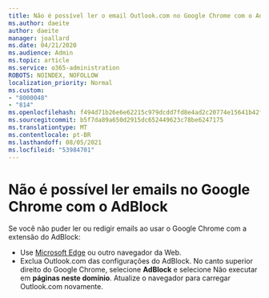 ```yaml
---
title: Não é possível ler o email Outlook.com no Google Chrome com o AdBlock
ms.author: daeite
author: daeite
manager: joallard
ms.date: 04/21/2020
ms.audience: Admin
ms.topic: article
ms.service: o365-administration
ROBOTS: NOINDEX, NOFOLLOW
localization_priority: Normal
ms.custom:
- "8000048"
- "814"
ms.openlocfilehash: f494d71b26e6e62215c979dcdd7fd8e4ad2c20774e15641b42f1f6208eaa2922
ms.sourcegitcommit: b5f7da89a650d2915dc652449623c78be6247175
ms.translationtype: MT
ms.contentlocale: pt-BR
ms.lasthandoff: 08/05/2021
ms.locfileid: "53984701"
---
```

# <a name="cant-read-email-in-google-chrome-with-adblock"></a>Não é possível ler emails no Google Chrome com o AdBlock

Se você não puder ler ou redigir emails ao usar o Google Chrome com a extensão do AdBlock:

- Use [Microsoft Edge](https://go.microsoft.com/fwlink/p/?linkid=2001503&amp;clcid=0x409) ou outro navegador da Web.
- Exclua Outlook.com das configurações do AdBlock. No canto superior direito do Google Chrome, selecione **AdBlock** e selecione Não executar em **páginas neste domínio**. Atualize o navegador para carregar Outlook.com novamente.